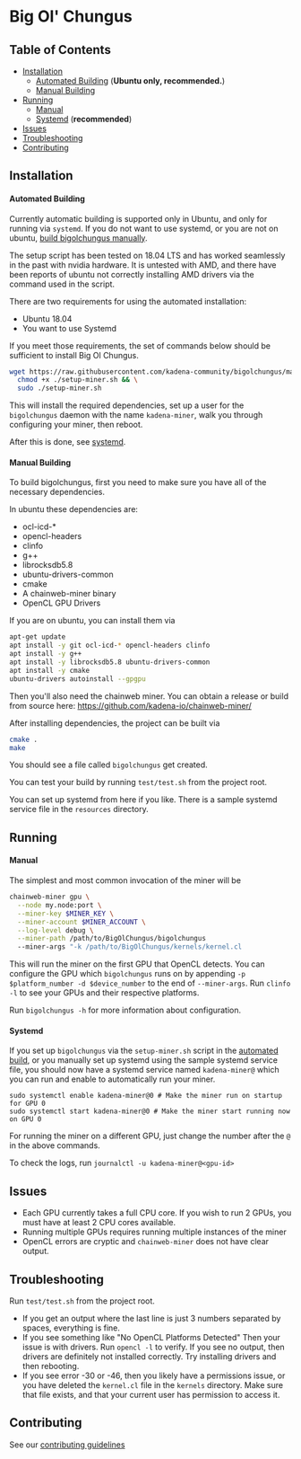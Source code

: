 # Big Ol' Chungus


## Table of Contents

  * [Installation](#installation)
    * [Automated Building](#automated-building) (**Ubuntu only, recommended.**)
    * [Manual Building](#manual-building) 
  * [Running](#running)
    * [Manual](#manual)
    * [Systemd](#systemd) (**recommended**)
  * [Issues](#issues)
  * [Troubleshooting](#troubleshooting)
  * [Contributing](#contributing)

## Installation

#### Automated Building

Currently automatic building is supported only in Ubuntu, and only for running via `systemd`.  If you do not want to
use systemd, or you are not on ubuntu, [build bigolchungus manually](#manual-building).

The setup script has been tested on 18.04 LTS and has worked seamlessly in the past with nvidia hardware.  It is 
untested with AMD, and there have been reports of ubuntu not correctly installing AMD drivers via the command used in 
the script.

There are two requirements for using the automated installation:
  * Ubuntu 18.04
  * You want to use Systemd

If you meet those requirements, the set of commands below should be sufficient to install Big Ol Chungus.

```bash
wget https://raw.githubusercontent.com/kadena-community/bigolchungus/master/setup-miner.sh && \
  chmod +x ./setup-miner.sh && \
  sudo ./setup-miner.sh
```

This will install the required dependencies, set up a user for the `bigolchungus` daemon with the name `kadena-miner`, 
walk you through configuring your miner, then reboot.

After this is done, see [systemd](#systemd).

#### Manual Building 

To build bigolchungus, first you need to make sure you have all of the necessary dependencies.

In ubuntu these dependencies are:
  * ocl-icd-\*
  * opencl-headers
  * clinfo
  * g++
  * librocksdb5.8
  * ubuntu-drivers-common
  * cmake
  * A chainweb-miner binary
  * OpenCL GPU Drivers

If you are on ubuntu, you can install them via

```sh
apt-get update
apt install -y git ocl-icd-* opencl-headers clinfo
apt install -y g++
apt install -y librocksdb5.8 ubuntu-drivers-common
apt install -y cmake
ubuntu-drivers autoinstall --gpgpu
```

Then you'll also need the chainweb miner. You can obtain a release or build from source here: https://github.com/kadena-io/chainweb-miner/

After installing dependencies, the project can be built via

```sh
cmake .
make
```

You should see a file called `bigolchungus` get created.  

You can test your build by running `test/test.sh` from the project root.

You can set up systemd from here if you like.  There is a sample systemd service file in the `resources` directory.

## Running


#### Manual

The simplest and most common invocation of the miner will be

```sh
chainweb-miner gpu \
  --node my.node:port \
  --miner-key $MINER_KEY \
  --miner-account $MINER_ACCOUNT \
  --log-level debug \
  --miner-path /path/to/BigOlChungus/bigolchungus
  --miner-args "-k /path/to/BigOlChungus/kernels/kernel.cl
```

This will run the miner on the first GPU that OpenCL detects.  You can configure the GPU which `bigolchungus` runs on by
appending `-p $platform_number -d $device_number` to the end of `--miner-args`.  Run `clinfo -l` to see your GPUs and 
their respective platforms.

Run `bigolchungus -h` for more information about configuration.


#### Systemd

If you set up `bigolchungus` via the `setup-miner.sh` script in the [automated build](#automated-building), or you 
manually set up systemd using the sample systemd service file, you should now have a systemd service named 
`kadena-miner@` which you can run and enable to automatically run your miner.

```
sudo systemctl enable kadena-miner@0 # Make the miner run on startup for GPU 0
sudo systemctl start kadena-miner@0 # Make the miner start running now on GPU 0
```

For running the miner on a different GPU, just change the number after the `@` in the above commands.

To check the logs, run `journalctl -u kadena-miner@<gpu-id>`

## Issues

  * Each GPU currently takes a full CPU core.  If you wish to run 2 GPUs, you must have at least 2 CPU cores available.
  * Running multiple GPUs requires running multiple instances of the miner
  * OpenCL errors are cryptic and `chainweb-miner` does not have clear output.

## Troubleshooting

Run `test/test.sh` from the project root.

  * If you get an output where the last line is just 3 numbers separated by spaces, everything is fine.
  * If you see something like "No OpenCL Platforms Detected" Then your issue is with drivers. Run `opencl -l` to verify. 
    If you see no output, then drivers are definitely not installed correctly. Try installing drivers and then rebooting.
  * If you see error -30 or -46, then you likely have a permissions issue, or you have deleted the `kernel.cl` file in 
    the `kernels` directory.  Make sure that file exists, and that your current user has permission to access it.

## Contributing

See our [contributing guidelines](./CONTRIBUTING.md)
